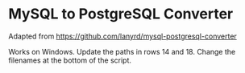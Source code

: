 # MySQL to PostgreSQL Converter

Adapted from https://github.com/lanyrd/mysql-postgresql-converter

Works on Windows. Update the paths in rows 14 and 18.
Change the filenames at the bottom of the script.
